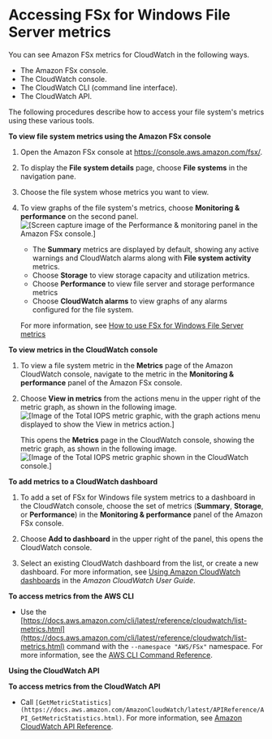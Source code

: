 # Accessing FSx for Windows File Server metrics<a name="accessingmetrics"></a>

You can see Amazon FSx metrics for CloudWatch in the following ways\.
+ The Amazon FSx console\.
+ The CloudWatch console\.
+ The CloudWatch CLI \(command line interface\)\.
+ The CloudWatch API\.

The following procedures describe how to access your file system's metrics using these various tools\.

**To view file system metrics using the Amazon FSx console**

1. Open the Amazon FSx console at [https://console\.aws\.amazon\.com/fsx/](https://console.aws.amazon.com/fsx/)\.

1. To display the **File system details** page, choose **File systems** in the navigation pane\.

1. Choose the file system whose metrics you want to view\.

1. To view graphs of the file system's metrics, choose **Monitoring & performance** on the second panel\.  
![\[Screen capture image of the Performance & monitoring panel in the Amazon FSx console.\]](http://docs.aws.amazon.com/fsx/latest/WindowsGuide/images/FSxW-monitor-perf-panel.png)
   + The **Summary** metrics are displayed by default, showing any active warnings and CloudWatch alarms along with **File system activity** metrics\.
   + Choose **Storage** to view storage capacity and utilization metrics\.
   + Choose **Performance** to view file server and storage performance metrics
   + Choose **CloudWatch alarms** to view graphs of any alarms configured for the file system\.

   For more information, see [How to use FSx for Windows File Server metrics](how_to_use_metrics.md)

**To view metrics in the CloudWatch console**

1. To view a file system metric in the **Metrics** page of the Amazon CloudWatch console, navigate to the metric in the **Monitoring & performance** panel of the Amazon FSx console\.

1. Choose **View in metrics** from the actions menu in the upper right of the metric graph, as shown in the following image\.  
![\[Image of the Total IOPS metric graphic, with the graph actions menu displayed to show the View in metrics action.\]](http://docs.aws.amazon.com/fsx/latest/WindowsGuide/images/view-metric-in-CW-fsxW.png)

   This opens the **Metrics** page in the CloudWatch console, showing the metric graph, as shown in the following image\.  
![\[Image of the Total IOPS metric graphic shown in the CloudWatch console.\]](http://docs.aws.amazon.com/fsx/latest/WindowsGuide/images/metric-in-CW-console.png)

**To add metrics to a CloudWatch dashboard**

1. To add a set of FSx for Windows file system metrics to a dashboard in the CloudWatch console, choose the set of metrics \(**Summary**, **Storage**, or **Performance**\) in the **Monitoring & performance** panel of the Amazon FSx console\.

1. Choose **Add to dashboard** in the upper right of the panel, this opens the CloudWatch console\.

1. Select an existing CloudWatch dashboard from the list, or create a new dashboard\. For more information, see [Using Amazon CloudWatch dashboards](https://docs.aws.amazon.com/latest/monitoring/CloudWatch_Dashboards.html) in the *Amazon CloudWatch User Guide*\.

**To access metrics from the AWS CLI**
+ Use the [https://docs.aws.amazon.com/cli/latest/reference/cloudwatch/list-metrics.html](https://docs.aws.amazon.com/cli/latest/reference/cloudwatch/list-metrics.html) command with the `--namespace "AWS/FSx"` namespace\. For more information, see the [AWS CLI Command Reference](https://docs.aws.amazon.com/cli/latest/reference/)\.

**Using the CloudWatch API**

**To access metrics from the CloudWatch API**
+ Call `[GetMetricStatistics](https://docs.aws.amazon.com/AmazonCloudWatch/latest/APIReference/API_GetMetricStatistics.html)`\. For more information, see [Amazon CloudWatch API Reference](https://docs.aws.amazon.com/AmazonCloudWatch/latest/APIReference/)\. 
